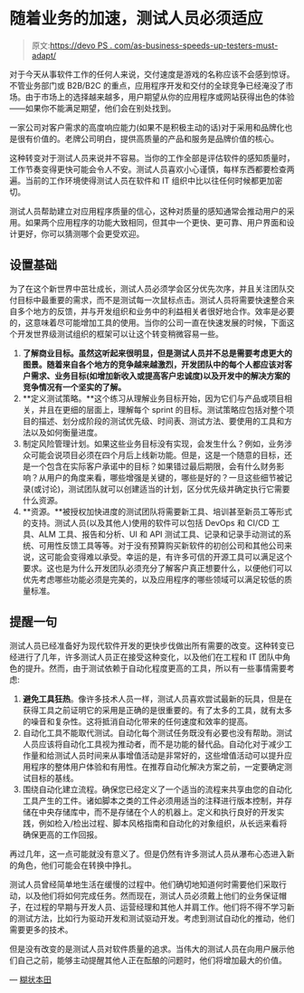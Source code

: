 # 随着业务的加速，测试人员必须适应

> 原文:[https://devo PS . com/as-business-speeds-up-testers-must-adapt/](https://devops.com/as-business-speeds-up-testers-must-adapt/)

对于今天从事软件工作的任何人来说，交付速度是游戏的名称应该不会感到惊讶。不管业务部门或 B2B/B2C 的重点，应用程序开发和交付的全球竞争已经淹没了市场。由于市场上的选择越来越多，用户期望从你的应用程序或网站获得出色的体验——如果你不能满足期望，他们会在别处找到。

一家公司对客户需求的高度响应能力(如果不是积极主动的话)对于采用和品牌化也是很有价值的。老牌公司明白，提供高质量的产品和服务是品牌价值的核心。

这种转变对于测试人员来说并不容易。当你的工作全部是评估软件的感知质量时，工作节奏变得更快可能会令人不安。测试人员喜欢小心谨慎，每样东西都要检查两遍。当前的工作环境使得测试人员在软件和 IT 组织中比以往任何时候都更加密切。

测试人员帮助建立对应用程序质量的信心，这种对质量的感知通常会推动用户的采用。如果两个应用程序的功能大致相同，但其中一个更快、更可靠、用户界面和设计更好，你可以猜测哪个会更受欢迎。

## **设置基础**

为了在这个新世界中茁壮成长，测试人员必须学会区分优先次序，并且关注团队交付目标中最重要的需求，而不是测试每一次鼠标点击。测试人员将需要快速整合来自多个地方的反馈，并与开发组织和业务中的利益相关者很好地合作。效率是必要的，这意味着尽可能增加工具的使用。当你的公司一直在快速发展的时候，下面这个开发世界级测试组织的框架可以让这个转变稍微容易一些。

1.  **了解商业目标。虽然这听起来很明显，但是测试人员并不总是需要考虑更大的图景。随着来自各个地方的竞争越来越激烈，开发团队中的每个人都应该对客户需求、业务目标(如增加新收入或提高客户忠诚度)以及开发中的解决方案的竞争情况有一个坚实的了解。**
2.  **定义测试策略。**这个练习从理解业务目标开始，因为它们与产品或项目相关，并且在更细的层面上，理解每个 sprint 的目标。测试策略应包括对整个项目的描述、划分成阶段的测试优先级、时间表、测试方法、要使用的工具和方法以及如何衡量进度。
3.  制定风险管理计划。如果这些业务目标没有实现，会发生什么？例如，业务涉众可能会说项目必须在四个月后上线新功能。但是，这是一个随意的目标，还是一个包含在实际客户承诺中的目标？如果错过最后期限，会有什么财务影响？从用户的角度来看，哪些增强是关键的，哪些是好的？一旦这些细节被记录(或讨论)，测试团队就可以创建适当的计划，区分优先级并确定执行它需要什么资源。
4.  **资源。**被授权加快进度的测试团队将需要新工具、培训甚至新员工等形式的支持。测试人员(以及其他人)使用的软件可以包括 DevOps 和 CI/CD 工具、ALM 工具、报告和分析、UI 和 API 测试工具、记录和记录手动测试的系统、可用性反馈工具等等。对于没有预算购买新软件的初创公司和其他公司来说，这可能会变得难以承受。幸运的是，有许多可信的开源工具可以满足这个要求。这也是为什么开发团队必须充分了解客户真正想要什么，以便他们可以优先考虑哪些功能必须是完美的，以及应用程序的哪些领域可以满足较低的质量标准。

## **提醒一句**

测试人员已经准备好为现代软件开发的更快步伐做出所有需要的改变。这种转变已经进行了几年，许多测试人员正在接受这种变化，以及他们在工程和 IT 团队中角色的提升。然而，由于测试依赖于自动化程度更高的工具，所以有一些事情需要考虑:

1.  **避免工具狂热**。像许多技术人员一样，测试人员喜欢尝试最新的玩具，但是在获得工具之前证明它的采用是正确的是很重要的。有了太多的工具，就有太多的噪音和复杂性。这将抵消自动化带来的任何速度和效率的提高。
2.  自动化工具不能取代测试。自动化每个测试任务既没有必要也没有帮助。测试人员应该将自动化工具视为推动者，而不是功能的替代品。自动化对于减少工作量和给测试人员时间来从事增值活动是非常好的，这些增值活动可以提升应用程序的整体用户体验和有用性。在推荐自动化解决方案之前，一定要确定测试目标的基线。
3.  围绕自动化建立流程。确保您已经定义了一个适当的流程来共享由您的自动化工具产生的工件。诸如脚本之类的工件必须用适当的注释进行版本控制，并存储在中央存储库中，而不是存储在个人的机器上。定义和执行良好的开发实践，例如检入/检出过程、脚本风格指南和自动化的对象组织，从长远来看将确保更高的工作回报。

再过几年，这一点可能就没有意义了。但是仍然有许多测试人员从瀑布心态进入新的角色，他们可能会在转换中挣扎。

测试人员曾经简单地生活在缓慢的过程中。他们确切地知道何时需要他们采取行动，以及他们将如何完成任务。然而现在，测试人员必须戴上他们的业务保证帽子，在过程的早期与开发人员、运营经理和其他人并肩工作。他们将不得不学习新的测试方法，比如行为驱动开发和测试驱动开发。考虑到测试自动化的推动，他们需要更多的技术。

但是没有改变的是测试人员对软件质量的追求。当伟大的测试人员在向用户展示他们自己之前，能够主动提醒其他人正在酝酿的问题时，他们将增加最大的价值。

— [糊状本田](https://devops.com/author/mush-honda/)